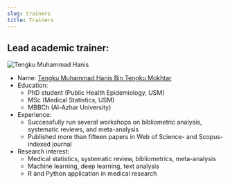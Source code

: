 ```yaml
---
slug: trainers
title: Trainers
---
```


## Lead academic trainer:

![Tengku Muhammad Hanis](/./trainers_files/tmh.jpg)

- Name: [Tengku Muhammad Hanis Bin Tengku Mokhtar](https://tengkuhanis.netlify.app/)
- Education: 
    - PhD student (Public Health Epidemiology, USM)
    - MSc (Medical Statistics, USM)
    - MBBCh (Al-Azhar University)
- Experience: 
    - Successfully run several workshops on bibliometric analysis, systematic reviews, and meta-analysis
    - Published more than fifteen papers in Web of Science- and Scopus-indexed journal
- Research interest:
    - Medical statistics, systematic review, bibliometrics, meta-analysis
    - Machine learning, deep learning, text analysis
    - R and Python application in medical research